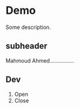 # Demo
Some description.


## subheader
Mahmoud Ahmed................






## Dev

1. Open
2. Close